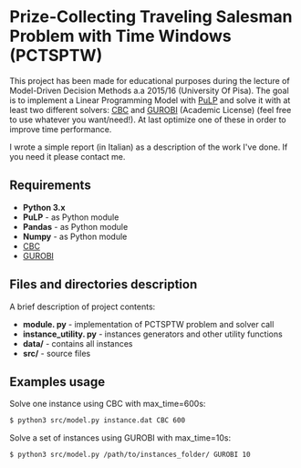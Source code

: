 # Prize-Collecting Traveling Salesman Problem with Time Windows (PCTSPTW)

This project has been made for educational purposes during the lecture of Model-Driven Decision Methods a.a 2015/16 (University Of Pisa). The goal is to implement a Linear Programming Model with [PuLP] and solve it with at least two different solvers: [CBC] and [GUROBI] (Academic License) (feel free to use whatever you want/need!). At last  optimize one of these in order to improve time performance.

I wrote a simple report (in Italian) as a description of the work I've done. If you need it please contact me.


## Requirements

* **Python 3.x**
* **PuLP** - as Python module
* **Pandas** - as Python module
* **Numpy** - as Python module
* [CBC]
* [GUROBI]

## Files and directories description
A brief description of project contents:

* **module. py** - implementation of PCTSPTW problem and solver call
* **instance_utility. py** - instances generators and other utility functions
* **data/** - contains all instances
* **src/** - source files

## Examples usage
Solve one instance using CBC with max_time=600s:

```sh
$ python3 src/model.py instance.dat CBC 600
```
Solve a set of instances using GUROBI with max_time=10s:
```sh
$ python3 src/model.py /path/to/instances_folder/ GUROBI 10
```

[PuLP]:https://pythonhosted.org/PuLP/
[CBC]:https://projects.coin-or.org/Cbc
[GUROBI]:http://gurobi.com/
